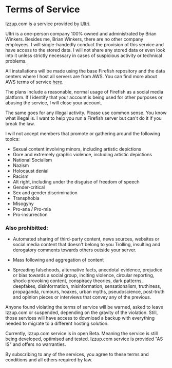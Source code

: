 # Terms of Service

Izzup.com is a service provided by [Ultri](https://ultri.com).

Ultri is a one-person company 100% owned and administrated by Brian Winkers. Besides me, Brian Winkers, there are no other company employees. I will single-handedly conduct the provision of this service and have access to the stored data. I will not share any stored data or even look into it unless strictly necessary in cases of suspicious activity or technical problems.

All installations will be made using the base Firefish repository and the data centers where I host all servers are from AWS. You can find more about AWS terms of service [here](https://aws.amazon.com/service-terms/).

The plans include a reasonable, normal usage of Firefish as a social media platform. If I identify that your account is being used for other purposes or abusing the service, I will close your account.

The same goes for any illegal activity. Please use common sense. You know what illegal is. I want to help you run a Firefish server but can't do it if you break the law.

I will not accept members that promote or gathering around the following topics:

* Sexual content involving minors, including artistic depictions
* Gore and extremely graphic violence, including artistic depictions
* National Socialism
* Nazism
* Holocaust denial
* Racism
* Alt right, including under the disguise of freedom of speech
* Gender-critical
* Sex and gender discrimination
* Transphobia
* Misogyny
* Pro-ana / Pro-mia
* Pro-insurrection

### Also prohibitted:

* Automated sharing of third-party content, news sources, websites or social media content that doesn't belong to you Trolling, insulting and derogatory comments towards others outside your server.

* Mass following and aggregation of content

* Spreading falsehoods, alternative facts, anecdotal evidence, prejudice or bias towards a social group, inciting violence, circular reporting, shock-provoking content, conspiracy theories, dark patterns, deepfakes, disinformation, misinformation, sensationalism, truthiness, propaganda, rumours, hoaxes, urban myths, pseudoscience, post-truth and opinion pieces or interviews that convey any of the previous.

Anyone found violating the terms of service will be warned, asked to leave Izzup.com or suspended, depending on the gravity of the violation. Still, those services will have access to download a backup with everything needed to migrate to a different hosting solution.

Currently, Izzup.com service is in open Beta. Meaning the service is still being developed, optimised and tested. Izzup.com service is provided "AS IS" and offers no warranties.

By subscribing to any of the services, you agree to these terms and conditions and all others required by law.